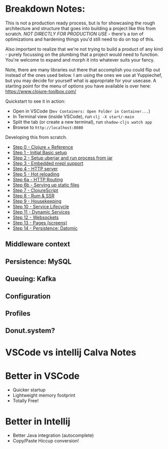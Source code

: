 # Breakdown Notes:

This is not a production ready process, but is for showcasing the rough architecture and structure that goes into building a project like this from scratch. *NOT DIRECTLY FOR PRODUCTION USE* - there's a _ton_ of optimizations and hardening things you'd still need to do on top of this.

Also important to realize that we're not trying to build a product of any kind - purely focussing on the plumbing that a project would need to function. You're welcome to expand and morph it into whatever suits your fancy.

Note, there are many libraries out there that accomplish you could flip out instead of the ones used below. I am using the ones we use at Yuppiechef, but you may decide for yourself what is appropriate for your usecase. A starting point for the menu of options you have available is over here: https://www.clojure-toolbox.com/

Quickstart to see it in action:

 - Open in VSCode (`Dev Containers: Open Folder in Container...`)
 - In Terminal view (inside VSCode), run `clj -X start/-main`
 - Split the tab (or create a new terminal), run `shadow-cljs watch app`
 - Browse to `http://localhost:8080`

Developing this from scratch.

 - [Step 0 - Clojure + Reference](doc/step0-reference.md)
 - [Step 1 - Initial Basic setup](doc/step1-initial.md)
 - [Step 2 - Setup uberjar and run process from jar](doc/step2-uberjar.md)
 - [Step 3 - Embedded nrepl support](doc/step3-nrepl.md)
 - [Step 4 - HTTP server](doc/step4-http.md)
 - [Step 5 - Hot reloading](doc/step5-hotreload.md)
 - [Step 6a - HTTP Routing](doc/step6a-httprouting.md)
 - [Step 6b - Serving up static files](doc/step6b-static-files.md)
 - [Step 7 - ClojureScript](doc/step7-clojurescript.md)
 - [Step 8 - Rum & SSR](doc/step8-rum.md)
 - [Step 9 - Housekeeping](doc/step9-housekeeping.md)
 - [Step 10 - Service Lifecycle](doc/step10-servicelifecycle.md)
 - [Step 11 - Dynamic Services](doc/step11-dynamicservices.md)
 - [Step 12 - Websockets](doc/step12-websockets.md)
 - [Step 13 - Pages (screens)](doc/step13-pages.md)
 - [Step 14 - Persistence: Datomic](doc/step14-datomic.md)

## Middleware context

## Persistence: MySQL

## Queuing: Kafka

## Configuration

## Profiles

## Donut.system?

# VSCode vs intellij Calva Notes


# Better in VSCode
 - Quicker startup
 - Lightweight memory footprint
 - Totally Free!

# Better in Intellij
 - Better Java integration (autocomplete)
 - Copy/Paste Hiccup conversion!
